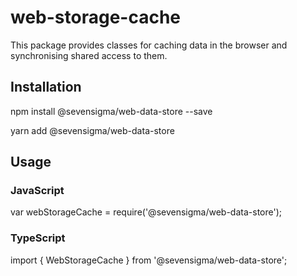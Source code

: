 # web-storage-cache
This package provides classes for caching data in the browser and synchronising shared access to them.

## Installation
npm install @sevensigma/web-data-store --save

yarn add @sevensigma/web-data-store

## Usage

### JavaScript
var webStorageCache = require('@sevensigma/web-data-store');

### TypeScript
import { WebStorageCache } from '@sevensigma/web-data-store';
